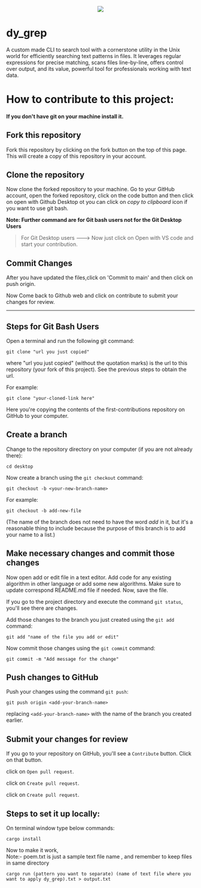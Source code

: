 <p align="center">
  <img src="img.png" />
</p>

<h1>
  dy_grep
</h1>
A custom made CLI to search tool with a cornerstone utility in the Unix world for efficiently searching text patterns in files. It leverages regular expressions for precise matching, scans files line-by-line, offers control over output, and its value, powerful tool for professionals working with text data. 



# How to contribute to this project:

#### If you don't have git on your machine install it.

## Fork this repository

 Fork this repository by clicking on the fork button on the top of this page.
 This will create a copy of this repository in your account.



## Clone the repository

 Now clone the forked repository to your machine. Go to your GitHub account, open the forked repository, click on the code button and then click on open with Github Desktop ot you can click on  _copy to clipboard_ icon if you want to use git bash.

**Note: Further command are for Git bash users not for the Git Desktop Users**

> For Git Desktop users ---> Now just click on Open with VS code and start your contribution.


## Commit Changes

 After you have updated the files,click on 'Commit to main' and then click on push origin.


 Now Come back to Github web and click on contribute to submit your changes for review.


***
## Steps for Git Bash Users 


Open a terminal and run the following git command:

```
git clone "url you just copied"
```

where "url you just copied" (without the quotation marks) is the url to this repository (your fork of this project). See the previous steps to obtain the url.

For example:


```
git clone "your-cloned-link here"
```


 Here you're copying the contents of the first-contributions repository on GitHub to your computer.

## Create a branch

Change to the repository directory on your computer (if you are not already there):

```
cd desktop
```

Now create a branch using the `git checkout` command:

```
git checkout -b <your-new-branch-name>
```
For example:

```
git checkout -b add-new-file
```

(The name of the branch does not need to have the word _add_ in it, but it's a reasonable thing to include because the purpose of this branch is to add your name to a list.)

## Make necessary changes and commit those changes

Now open add or edit file in a text editor. Add code for any existing algorithm in other language or add some new algorithms. Make sure to update correspond README.md file if needed. Now, save the file.

If you go to the project directory and execute the command `git status`, you'll see there are changes.

Add those changes to the branch you just created using the `git add` command:

```
git add "name of the file you add or edit"
```

Now commit those changes using the `git commit` command:

```
git commit -m "Add message for the change"
```

## Push changes to GitHub

Push your changes using the command `git push`:

```
git push origin <add-your-branch-name>
```

replacing `<add-your-branch-name>` with the name of the branch you created earlier.

## Submit your changes for review

If you go to your repository on GitHub, you'll see a `Contribute` button. Click on that button.

click on `Open pull request`.

click on `Create pull request`.

click on `Create pull request`.

<h2>Steps to set it up locally:</h2>

On terminal window type below commands:

```
cargo install
```
Now to make it work, <br>
Note:- poem.txt is just a sample text file name , and remember to keep files in same directory

```
cargo run (pattern you want to separate) (name of text file where you want to apply dy_grep).txt > output.txt
```
